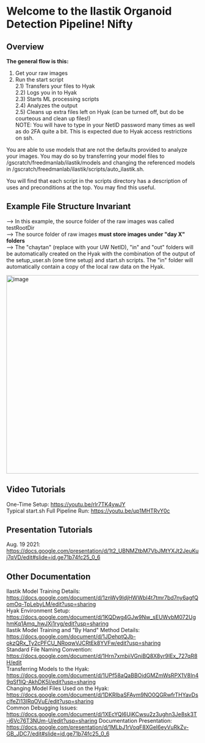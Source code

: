 # Welcome to the Ilastik Organoid Detection Pipeline! Nifty

## Overview
**The general flow is this:**
1) Get your raw images  
2) Run the start script  
	2.1) Transfers your files to Hyak  
	2.2) Logs you in to Hyak  
	2.3) Starts ML processing scripts  
	2.4) Analyzes the output  
	2.5) Cleans up extra files left on Hyak (can be turned off, but do be courteous and clean up files!)  
NOTE: You will have to type in your NetID password many times as well as do 2FA quite a bit. This is expected due to Hyak access restrictions on ssh.  

You are able to use models that are not the defaults provided to analyze your images.
You may do so by transferring your model files to /gscratch/freedmanlab/ilastik/models
and changing the referenced models in /gscratch/freedmanlab/ilastik/scripts/auto\_ilastik.sh.  

You will find that each script in the scripts directory has a description of uses and 
preconditions at the top. You may find this useful.

## Example File Structure Invariant
--> In this example, the source folder of the raw images was called testRootDir   
--> The source folder of raw images **must store images under "day X" folders**  
--> The "chaytan" (replace with your UW NetID), "in" and "out" folders will be automatically created on the Hyak with the combination of the output of the setup_user.sh (one time setup) and start.sh scripts. The "in" folder will automatically contain a copy of the local raw data on the Hyak.

<img width="521" alt="image" src="https://user-images.githubusercontent.com/35582442/129659207-e91befc9-bacc-443b-b5bf-92f1eae1136b.png">

## Video Tutorials
One-Time Setup: https://youtu.be/rlr7TK4ywJY  
Typical start.sh Full Pipeline Run: https://youtu.be/up1MHTRvY0c

## Presentation Tutorials
Aug. 19 2021: https://docs.google.com/presentation/d/1t2_UBNMZtbM7VbJMtYXJt2JeuKuj7qVD/edit#slide=id.ge71b74fc25_0_6
  
## Other Documentation
Ilastik Model Training Details: https://docs.google.com/document/d/1znWy9IdjHWWbI4t7tmr7bd7ny6agfQomOq-TpLebyLM/edit?usp=sharing  
Hyak Environment Setup: https://docs.google.com/document/d/1KQDwg4GJw9Nw_sEUWvbM072UghmKq1Amq_hwJXi1ryg/edit?usp=sharing  
Ilastik Model Training and "By Hand" Method Details: https://docs.google.com/document/d/1JDehptQJb-okzQRx_Ty2cPFCU_NRoqwVJCRtEk8YVFw/edit?usp=sharing  
Standard File Naming Convention: https://docs.google.com/document/d/1Hrn7xmbiiVGniBQ8X8yr9IEx_727qR8H/edit  
Transferring Models to the Hyak: https://docs.google.com/document/d/1UPf58aQaBBOidGMZmWsRPX1V8In49qSf1lQ-AkhDK5I/edit?usp=sharing  
Changing Model Files Used on the Hyak: https://docs.google.com/document/d/1DKRIbaSFAym9NO0QGRwfrTHYavDsclfeZI13IRqOVuE/edit?usp=sharing  
Common Debugging Issues: https://docs.google.com/document/d/1XEcYQI6UjKCwsu2z3ughn3Je8sk3T-i6Vc76T3NUm-U/edit?usp=sharing 
Documentation Presentation: https://docs.google.com/presentation/d/1MLbJ1rVoqF8XGeI6eyVuRkZv-GB_JDC7/edit#slide=id.ge71b74fc25_0_6  



